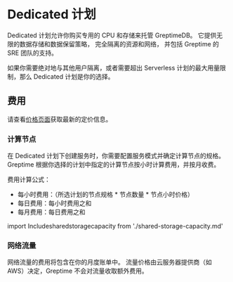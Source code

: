# Dedicated 计划

Dedicated 计划允许你购买专用的 CPU 和存储来托管 GreptimeDB。
它提供无限的数据存储和数据保留策略，
完全隔离的资源和网络，
并包括 Greptime 的 SRE 团队的支持。

如果你需要绝对地与其他用户隔离，或者需要超出 Serverless 计划的最大用量限制，那么 Dedicated 计划是你的选择。

## 费用

请查看[价格页面](https://greptime.com/pricing)获取最新的定价信息。

### 计算节点

在 Dedicated 计划下创建服务时，你需要配置服务模式并确定计算节点的规格。
Greptime 根据你选择的计划中指定的计算节点按小时计算费用，并按月收费。

费用计算公式：

- 每小时费用：（所选计划的节点规格 * 节点数量 * 节点小时价格）
- 每日费用：每小时费用之和
- 每月费用：每日费用之和

import Includesharedstoragecapacity from './shared-storage-capacity.md' 

<Includesharedstoragecapacity/>

### 网络流量

网络流量的费用将包含在你的月度账单中。
流量价格由云服务器提供商（如 AWS）决定，Greptime 不会对流量收取额外费用。
